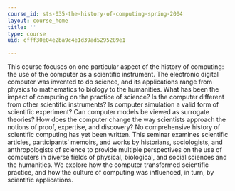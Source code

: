 ```yaml
---
course_id: sts-035-the-history-of-computing-spring-2004
layout: course_home
title: ''
type: course
uid: cfff30e04e2ba9c4e1d39ad5295289e1

---
```

This course focuses on one particular aspect of the history of computing: the use of the computer as a scientific instrument. The electronic digital computer was invented to do science, and its applications range from physics to mathematics to biology to the humanities. What has been the impact of computing on the practice of science? Is the computer different from other scientific instruments? Is computer simulation a valid form of scientific experiment? Can computer models be viewed as surrogate theories? How does the computer change the way scientists approach the notions of proof, expertise, and discovery? No comprehensive history of scientific computing has yet been written. This seminar examines scientific articles, participants’ memoirs, and works by historians, sociologists, and anthropologists of science to provide multiple perspectives on the use of computers in diverse fields of physical, biological, and social sciences and the humanities. We explore how the computer transformed scientific practice, and how the culture of computing was influenced, in turn, by scientific applications.
